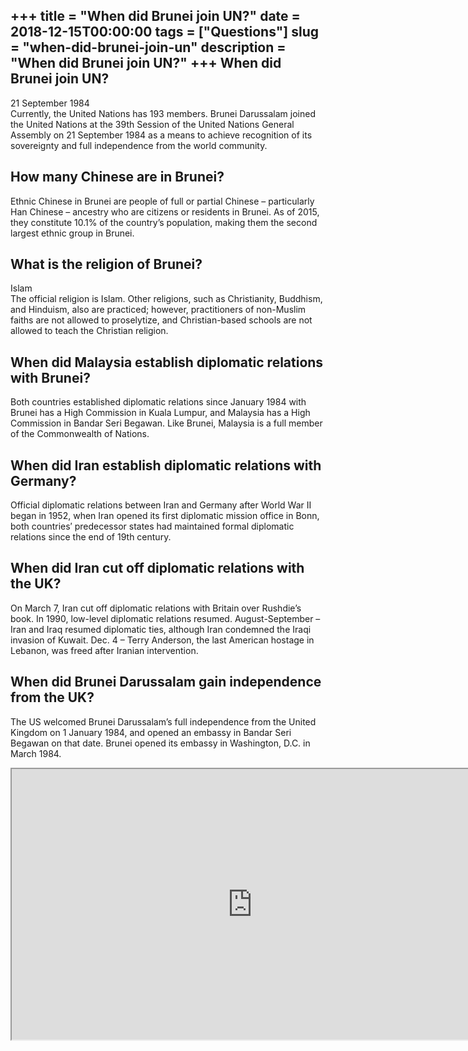 +++
title = "When did Brunei join UN?"
date = 2018-12-15T00:00:00
tags = ["Questions"]
slug = "when-did-brunei-join-un"
description = "When did Brunei join UN?"
+++
When did Brunei join UN?
------------------------

21 September 1984  
Currently, the United Nations has 193 members. Brunei Darussalam joined the United Nations at the 39th Session of the United Nations General Assembly on 21 September 1984 as a means to achieve recognition of its sovereignty and full independence from the world community.

How many Chinese are in Brunei?
-------------------------------

Ethnic Chinese in Brunei are people of full or partial Chinese – particularly Han Chinese – ancestry who are citizens or residents in Brunei. As of 2015, they constitute 10.1% of the country’s population, making them the second largest ethnic group in Brunei.

What is the religion of Brunei?
-------------------------------

Islam  
The official religion is Islam. Other religions, such as Christianity, Buddhism, and Hinduism, also are practiced; however, practitioners of non-Muslim faiths are not allowed to proselytize, and Christian-based schools are not allowed to teach the Christian religion.

When did Malaysia establish diplomatic relations with Brunei?
-------------------------------------------------------------

Both countries established diplomatic relations since January 1984 with Brunei has a High Commission in Kuala Lumpur, and Malaysia has a High Commission in Bandar Seri Begawan. Like Brunei, Malaysia is a full member of the Commonwealth of Nations.

When did Iran establish diplomatic relations with Germany?
----------------------------------------------------------

Official diplomatic relations between Iran and Germany after World War II began in 1952, when Iran opened its first diplomatic mission office in Bonn, both countries′ predecessor states had maintained formal diplomatic relations since the end of 19th century.

When did Iran cut off diplomatic relations with the UK?
-------------------------------------------------------

On March 7, Iran cut off diplomatic relations with Britain over Rushdie’s book. In 1990, low-level diplomatic relations resumed. August-September – Iran and Iraq resumed diplomatic ties, although Iran condemned the Iraqi invasion of Kuwait. Dec. 4 – Terry Anderson, the last American hostage in Lebanon, was freed after Iranian intervention.

When did Brunei Darussalam gain independence from the UK?
---------------------------------------------------------

The US welcomed Brunei Darussalam’s full independence from the United Kingdom on 1 January 1984, and opened an embassy in Bandar Seri Begawan on that date. Brunei opened its embassy in Washington, D.C. in March 1984.

<iframe allow="accelerometer; autoplay; clipboard-write; encrypted-media; gyroscope; picture-in-picture" allowfullscreen="" class="__youtube_prefs__  epyt-is-override  no-lazyload" data-no-lazy="1" data-origheight="433" data-origwidth="770" data-skipgform_ajax_framebjll="" height="433" id="_ytid_32331" loading="lazy" src="https://www.youtube.com/embed/mmk4VMQwjGY?enablejsapi=1&autoplay=0&cc_load_policy=0&cc_lang_pref=&iv_load_policy=1&loop=0&modestbranding=0&rel=1&fs=1&playsinline=0&autohide=2&theme=dark&color=red&controls=1&" title="YouTube player" width="770"></iframe>